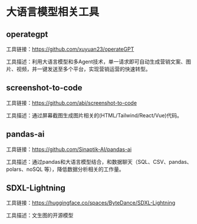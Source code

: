 # 大语言模型相关工具

## operategpt

工具链接：https://github.com/xuyuan23/operateGPT

工具描述：利用大语言模型和多Agent技术，单一请求即可自动生成营销文案、图片、视频，并一键发送至多个平台，实现营销运营的快速转型。

## screenshot-to-code

工具链接：https://github.com/abi/screenshot-to-code

工具描述：通过屏幕截图生成图片相关的(HTML/Tailwind/React/Vue)代码。

## pandas-ai

工具链接：https://github.com/Sinaptik-AI/pandas-ai

工具描述：通过pandas和大语言模型结合，和数据聊天（SQL、CSV、pandas、polars、noSQL 等），降低数据分析相关的工作量。

## SDXL-Lightning

工具链接：https://huggingface.co/spaces/ByteDance/SDXL-Lightning

工具描述：文生图的开源模型